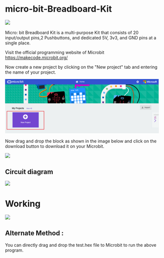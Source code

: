# micro-bit-Breadboard-Kit
<img src= "https://github.com/sbcshop/micro-bit-Breadboard-Kit/blob/main/images/img.jpg" />

Micro: bit Breadboard Kit is a multi-purpose Kit that consists of 20 input/output pins,2 Pushbuttons, and dedicated 5V, 3v3, and GND pins at a single place.

Visit the official programming website of Microbit https://makecode.microbit.org/

Now create a new project by clicking on the "New project" tab and entering the name of your project.

<img src="https://github.com/sbcshop/RFID-Expansion-For-Microbit/blob/main/images/makecode_microbit.PNG" />

Now drag and drop the block as shown in the image below and click on the download button to download it on your Microbit.

<img src="https://github.com/sbcshop/micro-bit-Breadboard-Kit/blob/main/images/microbit.JPG" />

## Circuit diagram
<img src="https://github.com/sbcshop/micro-bit-Breadboard-Kit/blob/main/images/img1.jpg" />

# Working
<img src="https://github.com/sbcshop/micro-bit-Breadboard-Kit/blob/main/images/giff1.gif" />

## Alternate Method :
You can directly drag and drop the test.hex file to Microbit to run the above program.
